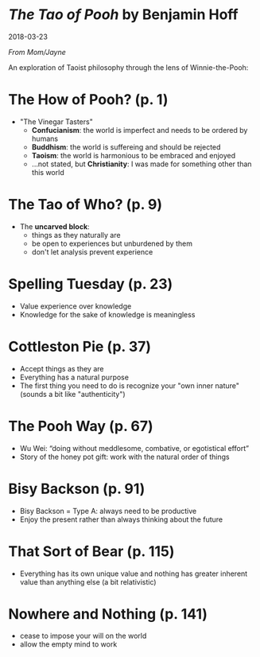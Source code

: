 # *The Tao of Pooh* by Benjamin Hoff
2018-03-23

*From Mom/Jayne*

An exploration of Taoist philosophy through the lens of Winnie-the-Pooh:

# The How of Pooh? (p. 1)
- "The Vinegar Tasters"
  - **Confucianism**: the world is imperfect and needs to be ordered by humans
  - **Buddhism**: the world is suffereing and should be rejected
  - **Taoism**: the world is harmonious to be embraced and enjoyed
  - ...not stated, but **Christianity**: I was made for something other than this world


# The Tao of Who? (p. 9)
- The **uncarved block**: 
  - things as they naturally are
  - be open to experiences but unburdened by them
  - don't let analysis prevent experience

# Spelling Tuesday (p. 23)
- Value experience over knowledge 
- Knowledge for the sake of knowledge is meaningless

# Cottleston Pie (p. 37)
- Accept things as they are
- Everything has a natural purpose
- The first thing you need to do is recognize your "own inner nature" (sounds a bit like "authenticity")

# The Pooh Way (p. 67)
- Wu Wei: “doing without meddlesome, combative, or egotistical effort”
- Story of the honey pot gift: work with the natural order of things 

# Bisy Backson (p. 91)
- Bisy Backson = Type A: always need to be productive
- Enjoy the present rather than always thinking about the future

# That Sort of Bear (p. 115)
- Everything has its own unique value and nothing has greater inherent value than anything else (a bit relativistic)

# Nowhere and Nothing (p. 141)
- cease to impose your will on the world
- allow the empty mind to work